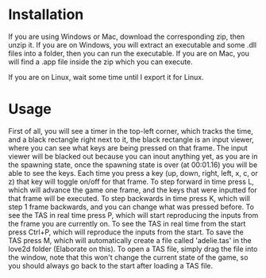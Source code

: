 # Installation
If you are using Windows or Mac, download the corresponding zip, then unzip it.
If you are on Windows, you will extract an executable and some .dll files into a folder, then you can run the executable.
If you are on Mac, you will find a .app file inside the zip which you can execute.

If you are on Linux, wait some time until I export it for Linux.

# Usage
First of all, you will see a timer in the top-left corner, which tracks the time, and a black rectangle right next to it, the black rectangle is an input viewer, where you can see what keys are being pressed on that frame. The input viewer will be blacked out because you can inout anything yet, as you are in the spawning state, once the spawning state is over (at 00:01.16) you will be able to see the keys.
Each time you press a key (up, down, right, left, x, c, or z) that key will toggle on/off for that frame.
To step forward in time press L, which will advance the game one frame, and the keys that were inputted for that frame will be executed.
To step backwards in time press K, which will step 1 frame backwards, and you can change what was pressed before.
To see the TAS in real time press P, which will start reproducing the inputs from the frame you are currently on.
To see the TAS in real time from the start press Ctrl+P, which will reproduce the inputs from the start.
To save the TAS press M, which will automatically create a file called 'adelie.tas' in the love2d folder (Elaborate on this).
To open a TAS file, simply drag the file into the window, note that this won't change the current state of the game, so you should always go back to the start after loading a TAS file.
